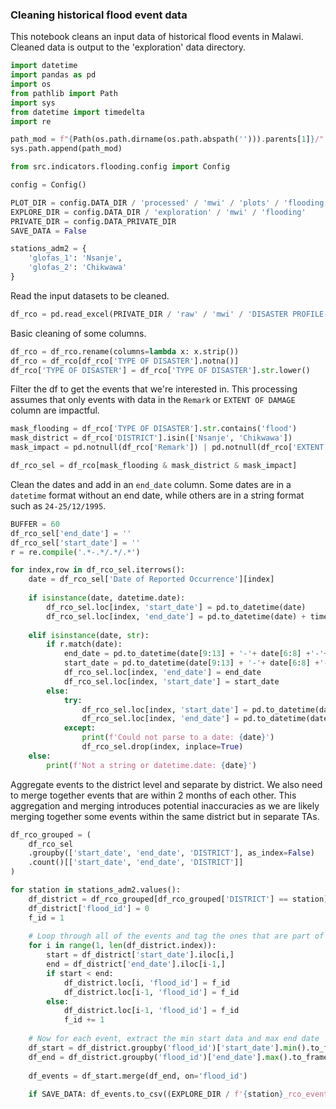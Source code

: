 ### Cleaning historical flood event data

This notebook cleans an input data of historical flood events in Malawi. Cleaned data is output to the 'exploration' data directory. 

```python
import datetime
import pandas as pd
import os
from pathlib import Path
import sys
from datetime import timedelta
import re

path_mod = f"{Path(os.path.dirname(os.path.abspath(''))).parents[1]}/"
sys.path.append(path_mod)

from src.indicators.flooding.config import Config

config = Config()

PLOT_DIR = config.DATA_DIR / 'processed' / 'mwi' / 'plots' / 'flooding'
EXPLORE_DIR = config.DATA_DIR / 'exploration' / 'mwi' / 'flooding'
PRIVATE_DIR = config.DATA_PRIVATE_DIR
SAVE_DATA = False

stations_adm2 = {
    'glofas_1': 'Nsanje',
    'glofas_2': 'Chikwawa'
}
```

Read the input datasets to be cleaned.

```python
df_rco = pd.read_excel(PRIVATE_DIR / 'raw' / 'mwi' / 'DISASTER PROFILE-RCO.xlsx', header=1)
```

Basic cleaning of some columns.

```python
df_rco = df_rco.rename(columns=lambda x: x.strip())
df_rco = df_rco[df_rco['TYPE OF DISASTER'].notna()]
df_rco['TYPE OF DISASTER'] = df_rco['TYPE OF DISASTER'].str.lower()
```

Filter the df to get the events that we're interested in. This processing assumes that only events with data in the ```Remark``` or ```EXTENT OF DAMAGE``` column are impactful.

```python
mask_flooding = df_rco['TYPE OF DISASTER'].str.contains('flood')
mask_district = df_rco['DISTRICT'].isin(['Nsanje', 'Chikwawa'])
mask_impact = pd.notnull(df_rco['Remark']) | pd.notnull(df_rco['EXTENT OF DAMAGE'])

df_rco_sel = df_rco[mask_flooding & mask_district & mask_impact]
```

Clean the dates and add in an ```end_date``` column. Some dates are in a ```datetime``` format without an end date, while others are in a string format such as ```24-25/12/1995```.

```python
BUFFER = 60
df_rco_sel['end_date'] = ''
df_rco_sel['start_date'] = ''
r = re.compile('.*-.*/.*/.*')

for index,row in df_rco_sel.iterrows():
    date = df_rco_sel['Date of Reported Occurrence'][index]
    
    if isinstance(date, datetime.date):
        df_rco_sel.loc[index, 'start_date'] = pd.to_datetime(date)
        df_rco_sel.loc[index, 'end_date'] = pd.to_datetime(date) + timedelta(days=60)
    
    elif isinstance(date, str): 
        if r.match(date):
            end_date = pd.to_datetime(date[9:13] + '-'+ date[6:8] +'-'+ date[:2])
            start_date = pd.to_datetime(date[9:13] + '-'+ date[6:8] +'-'+ date[3:5])
            df_rco_sel.loc[index, 'end_date'] = end_date
            df_rco_sel.loc[index, 'start_date'] = start_date
        else:
            try:
                df_rco_sel.loc[index, 'start_date'] = pd.to_datetime(date)
                df_rco_sel.loc[index, 'end_date'] = pd.to_datetime(date) + timedelta(days=BUFFER)
            except: 
                print(f'Could not parse to a date: {date}')
                df_rco_sel.drop(index, inplace=True)
    else: 
        print(f'Not a string or datetime.date: {date}')
```

Aggregate events to the district level and separate by district. We also need to merge together events that are within 2 months of each other. This aggregation and merging introduces potential inaccuracies as we are likely merging together some events within the same district but in separate TAs. 

```python
df_rco_grouped = (
    df_rco_sel
    .groupby(['start_date', 'end_date', 'DISTRICT'], as_index=False)
    .count()[['start_date', 'end_date', 'DISTRICT']]
)

for station in stations_adm2.values():
    df_district = df_rco_grouped[df_rco_grouped['DISTRICT'] == station].reset_index()
    df_district['flood_id'] = 0
    f_id = 1
    
    # Loop through all of the events and tag the ones that are part of an overlap
    for i in range(1, len(df_district.index)):        
        start = df_district['start_date'].iloc[i,]
        end = df_district['end_date'].iloc[i-1,]
        if start < end:
            df_district.loc[i, 'flood_id'] = f_id
            df_district.loc[i-1, 'flood_id'] = f_id
        else:           
            df_district.loc[i-1, 'flood_id'] = f_id
            f_id += 1
    
    # Now for each event, extract the min start data and max end date
    df_start = df_district.groupby('flood_id')['start_date'].min().to_frame().reset_index()
    df_end = df_district.groupby('flood_id')['end_date'].max().to_frame().reset_index()
    
    df_events = df_start.merge(df_end, on='flood_id')
    
    if SAVE_DATA: df_events.to_csv((EXPLORE_DIR / f'{station}_rco_event_summary.csv'), index=False)
```
